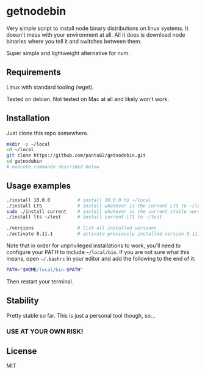 # getnodebin

Very simple script to install node binary distributions on linux systems.
It doesn't mess with your environment at all. All it does is download node binaries where you tell it and switches between them.

Super simple and lightweight alternative for nvm.

## Requirements

Linux with standard tooling (wget).

Tested on debian. Not tested on Mac at all and likely won't work.

## Installation

Just clone this repo somewhere.

```bash
mkdir -p ~/local
cd ~/local
git clone https://github.com/panta82/getnodebin.git
cd getnodebin
# execute commands described below
```

## Usage examples

```bash
./install 10.0.0          # install 10.0.0 to ~/local
./install LTS             # install whatever is the current LTS to ~/local
sudo ./install current    # install whatever is the current stable version to /usr/bin/local
./install lts ~/test      # install current LTS to ~/test

./versions                # list all installed versions
./activate 8.11.1         # activate previously installed version 8.11.1
```

Note that in order for unprivileged installations to work, you'll need to configure your PATH to include `~/local/bin`.
If you are not sure what this means, open `~/.bashrc` in your editor and add the following to the end of it:

```bash
PATH="$HOME/local/bin:$PATH"
```

Then restart your terminal.

## Stability

Pretty stable so far. This is just a personal tool though, so...

### USE AT YOUR OWN RISK!

## License

MIT
